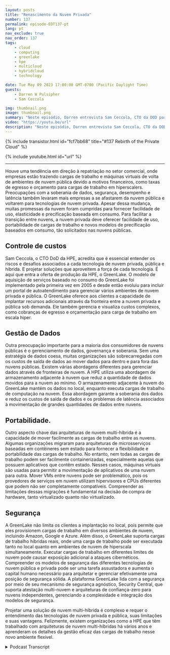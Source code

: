 ```yaml
---
layout: posts
title: "Renascimento da Nuvem Privada"
number: 137
permalink: episode-EDT137-pt
lang: pt
nav_exclude: true
nav_order: 137
tags:
    - cloud
    - computing
    - greenlake
    - hpe
    - multicloud
    - hybridcloud
    - technology

date: Tue May 09 2023 17:00:00 GMT-0700 (Pacific Daylight Time)
guests:
    - Darren W Pulsipher
    - Sam Ceccola

img: thumbnail.png
image: thumbnail.png
summary: "Neste episódio, Darren entrevista Sam Ceccola, CTO da DOD para HPE, sobre os novos modelos de negócios e tecnologia que estão mudando a forma como as organizações consomem a nuvem híbrida."
video: "https://youtu.be/url"
description: "Neste episódio, Darren entrevista Sam Ceccola, CTO da DOD para HPE, sobre os novos modelos de negócios e tecnologia que estão mudando a forma como as organizações consomem a nuvem híbrida."
---
```


<div>
{% include transistor.html id="fcf7bb68" title="#137 Rebirth of the Private Cloud" %}

{% include youtube.html id="url" %}
</div>

---

Houve uma tendência em direção à repatriação no setor comercial, onde empresas estão trazendo cargas de trabalho e máquinas virtuais de volta de ambientes de nuvem pública devido a motivos financeiros, como taxas de egresso e orçamento para cargas de trabalho em hiperscalers. Preocupações com a soberania de dados, segurança, desempenho e latência também levaram mais empresas a se afastarem da nuvem pública e voltarem para tecnologias de nuvem privada. Apesar dessa mudança, muitas promessas da nuvem foram cumpridas para fornecer facilidade de uso, elasticidade e precificação baseada em consumo. Para facilitar a transição entre nuvens, a nuvem privada deve oferecer facilidade de uso, portabilidade de cargas de trabalho e novos modelos de precificação baseados em consumo, tão solicitados nas nuvens públicas.

## Controle de custos

Sam Ceccola, o CTO DoD da HPE, acredita que é essencial entender os riscos e desafios associados a cada tecnologia de nuvem privada, pública e híbrida. E projetar soluções que aproveitem a força de cada tecnologia. É aqui que entra a oferta de produção da HPE, o GreenLake. O modelo de aquisição de serviços baseado no consumo do GreenLake foi implementado pela primeira vez em 2005 e desde então evoluiu para incluir um portal de autoatendimento para gerenciar vários ambientes de nuvem privada e pública. O GreenLake oferece aos clientes a capacidade de implantar recursos adicionais através da fronteira entre a nuvem privada e pública sob demanda. Ele também gerencia e visualiza custos complexos, como cobranças de egresso e orçamentação para carga de trabalho em escala hiper.

## Gestão de Dados

Outra preocupação importante para a maioria dos consumidores de nuvens públicas é o gerenciamento de dados, governança e soberania. Sem uma estratégia de dados coesa, muitas organizações são sobrecarregadas com os custos de saída de dados ao mover dados para dentro e para fora das nuvens públicas. Existem várias abordagens diferentes para gerenciar dados através de fronteiras de nuvem. A HPE utiliza uma abordagem de armazenamento adjacente à nuvem que reduz a quantidade de dados movidos para a nuvem ao mínimo. O armazenamento adjacente à nuvem do GreenLake mantém os dados no local, enquanto executa cargas de trabalho de computação na nuvem. Essa abordagem garante a soberania dos dados e reduz os custos de saída de dados e os problemas de latência associados à movimentação de grandes quantidades de dados entre nuvens.

## Portabilidade.

Outro aspecto chave das arquiteturas de nuvem multi-híbrida é a capacidade de mover facilmente as cargas de trabalho entre as nuvens. Algumas organizações migraram para arquiteturas de microsserviços baseadas em contêineres sem estado para fornecer a flexibilidade e portabilidade das cargas de trabalho. No entanto, nem todas as cargas de trabalho podem ser facilmente containerizadas, especialmente aquelas que possuem aplicativos que contêm estado. Nesses casos, máquinas virtuais são usadas para permitir a movimentação de aplicativos de uma nuvem para outra. Mover VMs entre nuvens pode ser problemático, pois os provedores de serviços em nuvem utilizam hipervisores e CPUs diferentes que podem não ser completamente compatíveis. Compreender as limitações dessas migrações é fundamental na decisão de compra de hardware, tanto virtualizado quanto não virtualizado.

## Segurança

A GreenLake não limita os clientes a implantação no local, pois permite que eles provisionem cargas de trabalho em diversos ambientes de nuvem, incluindo Amazon, Google e Azure. Além disso, o GreenLake suporta cargas de trabalho híbridas reais, onde uma carga de trabalho pode ser executada tanto no local quanto em ambientes de nuvem de hiperscala simultaneamente. Executar cargas de trabalho em diferentes limites de nuvem pode causar exposição adicional a ataques cibernéticos. Compreender os modelos de segurança das diferentes tecnologias de nuvem pública e privada pode ser uma tarefa assustadora e aumenta o capital humano necessário para arquitetar e gerenciar efetivamente uma posição de segurança sólida. A plataforma GreenLake lida com a segurança por meio de seu mecanismo de segurança agnóstico, Security Central, que suporta atestação multi-nuvem e arquiteturas de confiança-zero para nuvens independentes, gerenciando a complexidade e integração dos modelos de segurança.

Projetar uma solução de nuvem multi-híbrida é complexo e requer o entendimento das tecnologias de nuvem privada e pública, suas limitações e suas vantagens. Felizmente, existem organizações como a HPE que têm trabalhado com arquiteturas de nuvem multi-híbridas há vários anos e aprenderam os detalhes da gestão eficaz das cargas de trabalho nesse novo ambiente flexível.



<details>
<summary> Podcast Transcript </summary>

<p></p>

</details>
